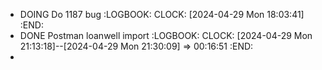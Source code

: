 - DOING Do 1187 bug
  :LOGBOOK:
  CLOCK: [2024-04-29 Mon 18:03:41]
  :END:
- DONE Postman loanwell import
  :LOGBOOK:
  CLOCK: [2024-04-29 Mon 21:13:18]--[2024-04-29 Mon 21:30:09] =>  00:16:51
  :END:
-